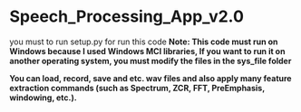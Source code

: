 # Speech_Processing_App_v2.0
you must to run setup.py for run this code <be />
<b>Note: This code must run on Windows because I used Windows MCI libraries, If you want to run it on another operating system, you must modify the files in the sys_file folder<b/> <br />
 
You can load, record, save and etc. wav files and also apply many feature extraction commands (such as Spectrum, ZCR, FFT, PreEmphasis, windowing, etc.). <br />
